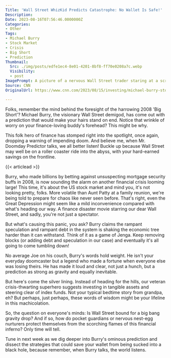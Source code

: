 ```yaml
---
Title: 'Wall Street WhizKid Predicts Catastrophe: No Wallet Is Safe!'
Description: 
Date: 2023-08-16T07:56:46.0000000Z
Categories:
- Other
Tags:
- Michael Burry
- Stock Market
- Crisis
- Big Short
- Prediction
Thumbnail:
  Src: ./img/posts/edfe1ec4-8e01-4201-8bf8-ff70e0208a7c.webp
  Visibility:
  - post
ImagePrompt: A picture of a nervous Wall Street trader staring at a screen with plummeting stocks. Michael Burry is in the background on a TV screen warning of the crisis.
Source: CNN
OriginalUrl: https://www.cnn.com/2023/08/15/investing/michael-burry-stock-market-crash/index.html

---
```

Folks, remember the mind behind the foresight of the harrowing 2008 'Big Short'? Michael Burry, the visionary Wall Street demigod, has come out with a prediction that would make your hairs stand on end. Notice that wrinkle of worry on your finance-loving buddy's forehead? This might be why.

This folk hero of finance has stomped right into the spotlight, once again, dropping a warning of impending doom. And believe me, when Mr. Doomday Predictor talks, we all better listen! Buckle up because Wall Street may well be on a roller coaster ride into the abyss, with your hard-earned savings on the frontline.

{{< articlead >}}

Burry, who made billions by betting against unsuspecting mortgage security buffs in 2008, is now sounding the alarm on another financial crisis looming large! This time, it's about the US stock market and mind you, it's not looking pretty, folks. More volatile than Aunt Patty at a family reunion, we're being told to prepare for chaos like never seen before. That's right, even the Great Depression might seem like a mild inconvenience compared with what's heading our way. A finance disaster movie starring our dear Wall Street, and sadly, you're not just a spectator.

But what's causing this panic, you ask? Burry claims the rampant speculation and rampant debt in the system is shaking the economic tree harder than it can withstand. Think of it as a game of Jenga. Keep removing blocks (or adding debt and speculation in our case) and eventually it's all going to come tumbling down!

No average Joe on his couch, Burry's words hold weight. He isn't your everyday doomcaster but a legend who made a fortune when everyone else was losing theirs. He has made it loud and clear, not just a hunch, but a prediction as strong as gravity and equally inevitable.

But here's come the silver lining. Instead of heading for the hills, our veteran crisis-thwarting superhero suggests investing in tangible assets and steering clear of index funds. Not your typical bedtime story from grandpa, eh? But perhaps, just perhaps, these words of wisdom might be your lifeline in this machicolation.

So, the question on everyone's minds: Is Wall Street bound for a big bang gravity drop? And if so, how do pocket guardians or nervous nest-egg nurturers protect themselves from the scorching flames of this financial inferno? Only time will tell.

 Tune in next week as we dig deeper into Burry's ominous prediction and dissect the strategies that could save your wallet from being sucked into a black hole, because remember, when Burry talks, the world listens.